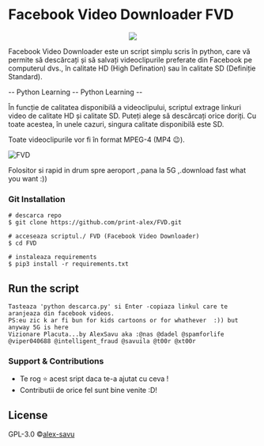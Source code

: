 # Facebook Video Downloader FVD

<p align="center">
  <img src="https://user-images.githubusercontent.com/63598548/79130552-0e375200-7d9f-11ea-8adf-d829a286abe4.png">
</p>

Facebook Video Downloader este un script simplu scris în python, care vă permite să descărcați și să salvați videoclipurile preferate din Facebook pe computerul dvs., în calitate HD (High Defination) sau în calitate SD (Definiție Standard).

-- Python Learning -- Python Learning -- 

În funcție de calitatea disponibilă a videoclipului, scriptul extrage linkuri video de calitate HD și calitate SD. Puteți alege să descărcați orice doriți. Cu toate acestea, în unele cazuri, singura calitate disponibilă este SD.

Toate videoclipurile vor fi în format MPEG-4 (MP4 😉).

![FVD](https://user-images.githubusercontent.com/63598548/79155330-dd6c1280-7dc8-11ea-9995-5c090ec5b92a.gif)

Folositor si rapid in drum spre aeroport ,.pana la 5G ,.download fast what you want :)) 

### Git Installation
```
# descarca repo
$ git clone https://github.com/print-alex/FVD.git

# acceseaza scriptul./ FVD (Facebook Video Downloader)
$ cd FVD

# instaleaza requirements 
$ pip3 install -r requirements.txt
```
## Run the script 
```
Tasteaza 'python descarca.py' si Enter -copiaza linkul care te aranjeaza din facebook videos.
PS:eu zic k ar fi bun for kids cartoons or for whathever  :)) but anyway 5G is here 
Vizionare Placuta...by AlexSavu aka :@nas @dadel @spamforlife @viper040688 @intelligent_fraud @savuila @t00r @xt00r
```

### Support & Contributions
- Te rog ⭐️ acest sript daca te-a ajutat cu ceva !
- Contributii de orice fel sunt bine venite :D! 

## License
GPL-3.0 ©[alex-savu](https://github.com/print-alex/)
